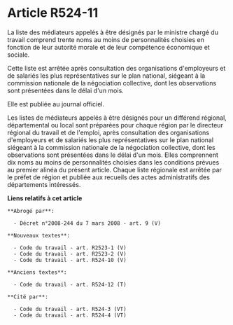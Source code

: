 # Article R524-11

La liste des médiateurs appelés à être désignés par le ministre chargé du travail comprend trente noms au moins de
personnalités choisies en fonction de leur autorité morale et de leur compétence économique et sociale.

Cette liste est arrêtée après consultation des organisations d'employeurs et de salariés les plus représentatives sur le plan
national, siégeant à la commission nationale de la négociation collective, dont les observations sont présentées dans le
délai d'un mois.

Elle est publiée au journal officiel.

Les listes de médiateurs appelés à être désignés pour un différend régional, départemental ou local sont préparées pour
chaque région par le directeur régional du travail et de l'emploi, après consultation des organisations d'employeurs et de
salariés les plus représentatives sur le plan national siégeant à la commission nationale de la négociation collective, dont
les observations sont présentées dans le délai d'un mois. Elles comprennent dix noms au moins de personnalités choisies dans
les conditions prévues au premier alinéa du présent article. Chaque liste régionale est arrêtée par le préfet de région et
publiée aux recueils des actes administratifs des départements intéressés.

**Liens relatifs à cet article**

	**Abrogé par**:

	  - Décret n°2008-244 du 7 mars 2008 - art. 9 (V)

	**Nouveaux textes**:

	  - Code du travail - art. R2523-1 (V)
	  - Code du travail - art. R2523-2 (V)
	  - Code du travail - art. R524-10 (V)

	**Anciens textes**:

	  - Code du travail - art. R524-12 (T)

	**Cité par**:

	  - Code du travail - art. R524-3 (VT)
	  - Code du travail - art. R524-4 (VT)
